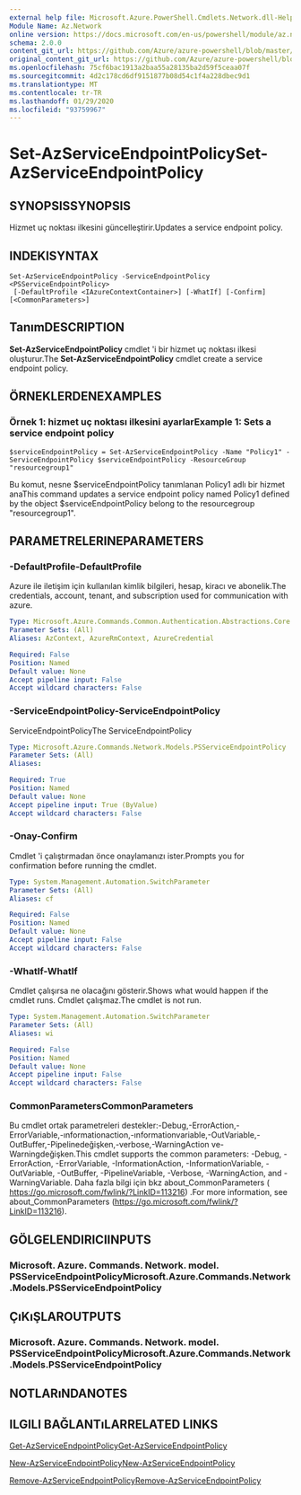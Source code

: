 ```yaml
---
external help file: Microsoft.Azure.PowerShell.Cmdlets.Network.dll-Help.xml
Module Name: Az.Network
online version: https://docs.microsoft.com/en-us/powershell/module/az.network/set-azserviceendpointpolicy
schema: 2.0.0
content_git_url: https://github.com/Azure/azure-powershell/blob/master/src/Network/Network/help/Set-AzServiceEndpointPolicy.md
original_content_git_url: https://github.com/Azure/azure-powershell/blob/master/src/Network/Network/help/Set-AzServiceEndpointPolicy.md
ms.openlocfilehash: 75cf6bac1913a2baa55a28135ba2d59f5ceaa07f
ms.sourcegitcommit: 4d2c178cd6df9151877b08d54c1f4a228dbec9d1
ms.translationtype: MT
ms.contentlocale: tr-TR
ms.lasthandoff: 01/29/2020
ms.locfileid: "93759967"
---
```

# <span data-ttu-id="29bac-101">Set-AzServiceEndpointPolicy</span><span class="sxs-lookup"><span data-stu-id="29bac-101">Set-AzServiceEndpointPolicy</span></span>

## <span data-ttu-id="29bac-102">SYNOPSIS</span><span class="sxs-lookup"><span data-stu-id="29bac-102">SYNOPSIS</span></span>
<span data-ttu-id="29bac-103">Hizmet uç noktası ilkesini güncelleştirir.</span><span class="sxs-lookup"><span data-stu-id="29bac-103">Updates a service endpoint policy.</span></span>

## <span data-ttu-id="29bac-104">INDEKI</span><span class="sxs-lookup"><span data-stu-id="29bac-104">SYNTAX</span></span>

```
Set-AzServiceEndpointPolicy -ServiceEndpointPolicy <PSServiceEndpointPolicy>
 [-DefaultProfile <IAzureContextContainer>] [-WhatIf] [-Confirm] [<CommonParameters>]
```

## <span data-ttu-id="29bac-105">Tanım</span><span class="sxs-lookup"><span data-stu-id="29bac-105">DESCRIPTION</span></span>
<span data-ttu-id="29bac-106">**Set-AzServiceEndpointPolicy** cmdlet 'i bir hizmet uç noktası ilkesi oluşturur.</span><span class="sxs-lookup"><span data-stu-id="29bac-106">The **Set-AzServiceEndpointPolicy** cmdlet create a service endpoint policy.</span></span>

## <span data-ttu-id="29bac-107">ÖRNEKLERDEN</span><span class="sxs-lookup"><span data-stu-id="29bac-107">EXAMPLES</span></span>

### <span data-ttu-id="29bac-108">Örnek 1: hizmet uç noktası ilkesini ayarlar</span><span class="sxs-lookup"><span data-stu-id="29bac-108">Example 1: Sets a service endpoint policy</span></span>
```
$serviceEndpointPolicy = Set-AzServiceEndpointPolicy -Name "Policy1" -ServiceEndpointPolicy $serviceEndpointPolicy -ResourceGroup "resourcegroup1"
```

<span data-ttu-id="29bac-109">Bu komut, nesne $serviceEndpointPolicy tanımlanan Policy1 adlı bir hizmet ana</span><span class="sxs-lookup"><span data-stu-id="29bac-109">This command updates a service endpoint policy named Policy1 defined by the object $serviceEndpointPolicy belong to the resourcegroup "resourcegroup1".</span></span>

## <span data-ttu-id="29bac-110">PARAMETRELERINE</span><span class="sxs-lookup"><span data-stu-id="29bac-110">PARAMETERS</span></span>

### <span data-ttu-id="29bac-111">-DefaultProfile</span><span class="sxs-lookup"><span data-stu-id="29bac-111">-DefaultProfile</span></span>
<span data-ttu-id="29bac-112">Azure ile iletişim için kullanılan kimlik bilgileri, hesap, kiracı ve abonelik.</span><span class="sxs-lookup"><span data-stu-id="29bac-112">The credentials, account, tenant, and subscription used for communication with azure.</span></span>

```yaml
Type: Microsoft.Azure.Commands.Common.Authentication.Abstractions.Core.IAzureContextContainer
Parameter Sets: (All)
Aliases: AzContext, AzureRmContext, AzureCredential

Required: False
Position: Named
Default value: None
Accept pipeline input: False
Accept wildcard characters: False
```

### <span data-ttu-id="29bac-113">-ServiceEndpointPolicy</span><span class="sxs-lookup"><span data-stu-id="29bac-113">-ServiceEndpointPolicy</span></span>
<span data-ttu-id="29bac-114">ServiceEndpointPolicy</span><span class="sxs-lookup"><span data-stu-id="29bac-114">The ServiceEndpointPolicy</span></span>

```yaml
Type: Microsoft.Azure.Commands.Network.Models.PSServiceEndpointPolicy
Parameter Sets: (All)
Aliases:

Required: True
Position: Named
Default value: None
Accept pipeline input: True (ByValue)
Accept wildcard characters: False
```

### <span data-ttu-id="29bac-115">-Onay</span><span class="sxs-lookup"><span data-stu-id="29bac-115">-Confirm</span></span>
<span data-ttu-id="29bac-116">Cmdlet 'i çalıştırmadan önce onaylamanızı ister.</span><span class="sxs-lookup"><span data-stu-id="29bac-116">Prompts you for confirmation before running the cmdlet.</span></span>

```yaml
Type: System.Management.Automation.SwitchParameter
Parameter Sets: (All)
Aliases: cf

Required: False
Position: Named
Default value: None
Accept pipeline input: False
Accept wildcard characters: False
```

### <span data-ttu-id="29bac-117">-WhatIf</span><span class="sxs-lookup"><span data-stu-id="29bac-117">-WhatIf</span></span>
<span data-ttu-id="29bac-118">Cmdlet çalışırsa ne olacağını gösterir.</span><span class="sxs-lookup"><span data-stu-id="29bac-118">Shows what would happen if the cmdlet runs.</span></span> <span data-ttu-id="29bac-119">Cmdlet çalışmaz.</span><span class="sxs-lookup"><span data-stu-id="29bac-119">The cmdlet is not run.</span></span>

```yaml
Type: System.Management.Automation.SwitchParameter
Parameter Sets: (All)
Aliases: wi

Required: False
Position: Named
Default value: None
Accept pipeline input: False
Accept wildcard characters: False
```

### <span data-ttu-id="29bac-120">CommonParameters</span><span class="sxs-lookup"><span data-stu-id="29bac-120">CommonParameters</span></span>
<span data-ttu-id="29bac-121">Bu cmdlet ortak parametreleri destekler:-Debug,-ErrorAction,-ErrorVariable,-ınformationaction,-ınformationvariable,-OutVariable,-OutBuffer,-Pipelinedeğişken,-verbose,-WarningAction ve-Warningdeğişken.</span><span class="sxs-lookup"><span data-stu-id="29bac-121">This cmdlet supports the common parameters: -Debug, -ErrorAction, -ErrorVariable, -InformationAction, -InformationVariable, -OutVariable, -OutBuffer, -PipelineVariable, -Verbose, -WarningAction, and -WarningVariable.</span></span> <span data-ttu-id="29bac-122">Daha fazla bilgi için bkz about_CommonParameters ( https://go.microsoft.com/fwlink/?LinkID=113216) .</span><span class="sxs-lookup"><span data-stu-id="29bac-122">For more information, see about_CommonParameters (https://go.microsoft.com/fwlink/?LinkID=113216).</span></span>

## <span data-ttu-id="29bac-123">GÖLGELENDIRICI</span><span class="sxs-lookup"><span data-stu-id="29bac-123">INPUTS</span></span>

### <span data-ttu-id="29bac-124">Microsoft. Azure. Commands. Network. model. PSServiceEndpointPolicy</span><span class="sxs-lookup"><span data-stu-id="29bac-124">Microsoft.Azure.Commands.Network.Models.PSServiceEndpointPolicy</span></span>

## <span data-ttu-id="29bac-125">ÇıKıŞLAR</span><span class="sxs-lookup"><span data-stu-id="29bac-125">OUTPUTS</span></span>

### <span data-ttu-id="29bac-126">Microsoft. Azure. Commands. Network. model. PSServiceEndpointPolicy</span><span class="sxs-lookup"><span data-stu-id="29bac-126">Microsoft.Azure.Commands.Network.Models.PSServiceEndpointPolicy</span></span>

## <span data-ttu-id="29bac-127">NOTLARıNDA</span><span class="sxs-lookup"><span data-stu-id="29bac-127">NOTES</span></span>

## <span data-ttu-id="29bac-128">ILGILI BAĞLANTıLAR</span><span class="sxs-lookup"><span data-stu-id="29bac-128">RELATED LINKS</span></span>

[<span data-ttu-id="29bac-129">Get-AzServiceEndpointPolicy</span><span class="sxs-lookup"><span data-stu-id="29bac-129">Get-AzServiceEndpointPolicy</span></span>](./Get-AzServiceEndpointPolicy.md)

[<span data-ttu-id="29bac-130">New-AzServiceEndpointPolicy</span><span class="sxs-lookup"><span data-stu-id="29bac-130">New-AzServiceEndpointPolicy</span></span>](./New-AzServiceEndpointPolicy.md)

[<span data-ttu-id="29bac-131">Remove-AzServiceEndpointPolicy</span><span class="sxs-lookup"><span data-stu-id="29bac-131">Remove-AzServiceEndpointPolicy</span></span>](./Remove-AzServiceEndpointPolicy.md)

